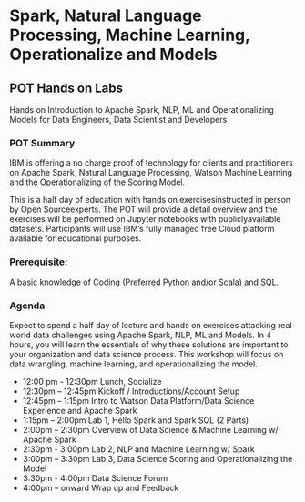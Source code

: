 [](blob/master/dsx_logo.png?raw=true)

# Spark,	Natural	Language	Processing,	Machine	Learning,	Operationalize and Models

## POT Hands on Labs
Hands on Introduction to Apache Spark, NLP, ML and Operationalizing Models  for Data  Engineers, Data Scientist and Developers

### POT Summary
IBM is offering a no charge proof of technology for clients and practitioners on Apache Spark, Natural Language Processing, Watson Machine Learning and the Operationalizing of the Scoring Model.

This is a half day of education with hands on exercisesinstructed in person by Open Sourceexperts. The POT will provide a detail overview and the exercises will be performed on Jupyter notebooks with publiclyavailable datasets. Participants will use IBM’s fully managed free Cloud platform available for educational purposes.

### Prerequisite:
A basic knowledge of Coding (Preferred Python and/or Scala) and SQL.

### Agenda
Expect to spend a half day of lecture and hands on exercises attacking real-world data challenges using Apache Spark, NLP, ML and Models. In 4 hours, you will learn the essentials of why these solutions are important to your organization and data science process. This workshop will focus on data wrangling, machine learning, and operationalizing the model.

   - 12:00 pm - 12:30pm Lunch, Socialize
   - 12:30pm – 12:45pm Kickoff / Introductions/Account Setup
   - 12:45pm – 1:15pm Intro to Watson Data Platform/Data Science Experience and Apache Spark
   - 1:15pm – 2:00pm Lab 1, Hello Spark and Spark SQL (2 Parts)
   - 2:00pm – 2:30pm Overview of Data Science & Machine Learning w/ Apache Spark
   - 2:30pm - 3:00pm Lab 2, NLP and Machine Learning w/ Spark 
   - 3:00pm – 3:30pm Lab 3, Data Science Scoring and Operationalizing the Model 
   - 3:30pm - 4:00pm Data Science Forum
   - 4:00pm – onward Wrap up and Feedback
